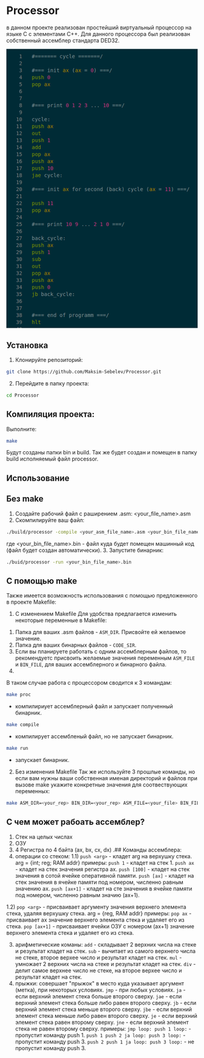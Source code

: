 # Processor
в данном проекте реализован простейший виртуальный процессор на языке С с элементами С++. Для данного процессора был реализован собственный ассемблер стандарта DED32.

![Processor Logo](https://github.com/Maksim-Sebelev/Processor/blob/main/assets/asm_code.png)

## Установка

1. Клонируйте репозиторий:
```bash
git clone https://github.com/Maksim-Sebelev/Processor.git
```
2. Перейдите в папку проекта:
```bash
cd Processor
```

## Компиляция проекта:
Выполните:
```bash
make
```
Будут созданы папки bin и build. Так же будет создан и помещен в папку build исполняемый файл processor.

## Использование
## Без make
1. Создайте рабочий файл с раширением .asm: <your_file_name>.asm
2. Скомпилируйте ваш файл:
```bash
./build/processor -compile <your_asm_file_name>.asm <your_bin_file_name>.bin
```
где <your_bin_file_name>.bin - файл куда будет помещен машинный код (файл будет создан автоматически).
3. Запустите бинарник:
```bash
./buid/processor -run <your_bin_file_name>.bin
```
## С помощью make
Также имеется возможность использования с помощью предложенного в проекте Makefile:
1) С изменением Makefile
Для удобства предлагается изменить некоторые переменные в Makefile:
1. Папка для ваших .asm файлов - `ASM_DIR`. Присвойте ей желаемое значение.
2. Папка для ваших бинарных файлов - `CODE_SIR`.
3. Если вы планируете работать с одним ассемблерным файлов, то рекомендуетс присвоить желаемые значения переменным `ASM_FILE` и `BIN_FILE`, для ваших ассемблерного и бинарного файла.
4. 
В таком случае работа с процессором сводится к 3 командам:
  
```bash
make proc
```
- компилириует ассемблерный файл и запускает полученный бинарник.

```bash
make compile
```
- компилирует ассембленый файл, но не запускает бинарник.

```bash
make run
```
- запускает бинарник.

2) Без изменения Makefile
Так же используйте 3 прошлые команды, но если вам нужны ваши собственная именая директорий и файлов при вызове make укажите конкретные значения для соотвествующих переменных:
```bash
make ASM_DIR=<your_rep> BIN_DIR=<your_rep> ASM_FILE=<your_file> BIN_FILE=<your_file> proc
```

## С чем может рабоать ассемблер?
1) Стек на целых числах
2) ОЗУ
3) 4 Регистра по 4 байта (ax, bx, cx, dx)
.## Команды ассемблера:
1) операции со стеком:
   1.1) `push <arg>` - кладет arg на верхушку стека.
   arg = {int; reg; RAM addr}
   примеры:
   `push 1`      - кладет на стек 1.
   `push ax`     - кладет на стек значения регистра ax.
   `push [100]`  - кладет на стек значения в сотой ячейке оперативной памяти.
   `push [ax]`   - кладет на стек значения в ячейке памяти под номером, численно равным значению ax.
   `push [ax+1]` - кладет на сте значения в ячейке памяти под номером, численно равным значию (ax+1).

  1.2) `pop <arg>` - присваивает аргументу значения верхнего элемента стека, удаляя верхушку стека.
  arg = {reg, RAM addr}
  примеры:
  `pop ax`     - присваивает ax значение верхнего элемента стека и удаляет его из стека.
  `pop [ax+1]` - присваивает ячейки ОЗУ с номером (ax+1) значение верхнего элемента стека и удаляет его из стека.
   
3) арифметические команы: 
   `add` - складывает 2 верхних числа на стеке и результат кладет на стек.
   `sub` - вычитает из самого верхнего числа не стеке, второе верхее число и результат кладет на стек.
   `mul` -  умножает 2 верхних числа на стеке и результат кладет на стек.
   `div` - делит самое верхнее число не стеке, на второе верхее число и результат кладет на стек.
4) прыжки:
   совершает "прыжок" в место куда указывает аргумент (метка), при некоторых условиях.
   `jmp` - при любых условиях.
   `ja`  - если верхний элемент стека больше второго сверху.
   `jae` - если верхний элемент стека больше либо равен второго сверху.
   `jb`  - если верхний элемент стека меньше второго сверху.
   `jbe` - если верхний элемент стека меньше либо равен второго сверху.
   `je`  - если верхний элемент стека равен второму сверху.
   `jne` - если верхний элемент стека не равен второму сверху.
   примеры:
   `jmp loop:
   push 1
   loop:` - пропустит команду push 1.
   `push 1
   push 2
   ja loop:
   push 3
   loop:` - пропустит команду push 3.
   `push 2
   push 1
   ja loop:
   push 3
   loop:` - не пропустит команду push 3.
   


